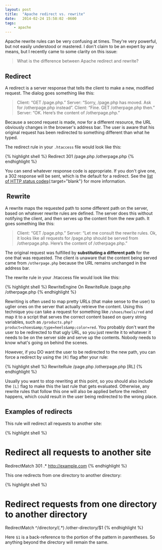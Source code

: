 ```yaml
---
layout: post
title:  "Apache redirect vs. rewrite"
date:   2014-02-24 15:58:02 -0600
tags:
    - apache
---
```


Apache rewrite rules can be very confusing at times. They're very powerful, but not easily understood or mastered. I don't claim to be an expert by any means, but I recently came to some clarity on this issue: 

> What is the difference between Apache redirect and rewrite?

## Redirect

A redirect is a server response that tells the client to make a new, modified request. The dialog goes something like this:

> Client: “GET /page.php.”
> Server: “Sorry, /page.php has moved. Ask for /otherpage.php instead”.
> Client: “Fine. GET /otherpage.php then.”
> Server: “OK. Here’s the content of /otherpage.php.”

Because a second request is made, now for a different resource, the URL obviously changes in the browser's address bar. The user is aware that his original request has been redirected to something different than what he typed.

The redirect rule in your `.htaccess` file would look like this:

{% highlight shell %}
Redirect 301 /page.php /otherpage.php
{% endhighlight %}

You can send whatever response code is appropriate. If you don't give one, a 302 response will be sent, which is the default for a redirect. See the [list of HTTP status codes](http://en.wikipedia.org/wiki/List_of_HTTP_status_codes#3xx_Redirection){:target="blank"} for more information.

##  Rewrite

A rewrite maps the requested path to some different path on the server, based on whatever rewrite rules are defined. The server does this without notifying the client, and then serves up the content from the new path. It goes something like this:

> Client: “GET /page.php.”
> Server: “Let me consult the rewrite rules. Ok, it looks like all requests for /page.php should be served from /otherpage.php. Here’s the content of /otherpage.php.”

The original request was fulfilled by **substituting a different path** for the one that was requested. The client is unaware that the content being served came from `/otherpage.php` because the URL remains unchanged in the address bar.

The rewrite rule in your .htaccess file would look like this:

{% highlight shell %}
RewriteEngine On
RewriteRule /page.php /otherpage.php
{% endhighlight %}

Rewriting is often used to map pretty URLs (that make sense to the user) to uglier ones on the server that actually retrieve the content. Using this technique you can take a request for something like `/shoes/heels/red` and map it to a script that serves the correct content based on query string variables, such as `/products.php?product=shoes&amp;type=heels&amp;color=red`. You probably don't want the user to be redirected to that ugly URL, so you just rewrite it to whatever it needs to be on the server side and serve up the contents. Nobody needs to know what's going on behind the scenes.

However, if you DO want the user to be redirected to the new path, you can force a redirect by using the `[R]` flag after your rule:

{% highlight shell %}
RewriteRule /page.php /otherpage.php [RL]
{% endhighlight %}

Usually you want to stop rewriting at this point, so you should also include the `[L]` flag to make this the last rule that gets evaluated. Otherwise, any rewrite rules that follow this one will also be applied before the redirect happens, which could result in the user being redirected to the wrong place.

## Examples of redirects

This rule will redirect all requests to another site:

{% highlight shell %}
# Redirect all requests to another site
RedirectMatch 301 .* http://example.com
{% endhighlight %}

This one redirects from one directory to another directory:

{% highlight shell %}
# Redirect requests from one directory to another directory
RedirectMatch ^/directory/(.*) /other-directory/$1
{% endhighlight %}

Here `$1` is a back-reference to the portion of the pattern in parentheses. So anything beyond the directory will remain the same.

